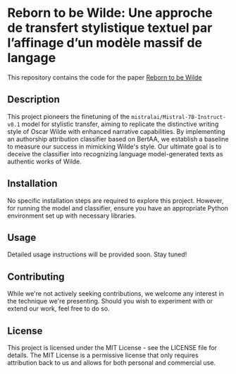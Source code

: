 # Reborn to be Wilde: Une approche de transfert stylistique textuel par l’affinage d’un modèle massif de langage
This repository contains the code for the paper [Reborn to be Wilde](https://hal.science/hal-04557633v1)

## Description

This project pioneers the finetuning of the `mistralai/Mistral-7B-Instruct-v0.1` model for stylistic transfer, aiming to replicate the distinctive writing style of Oscar Wilde with enhanced narrative capabilities. By implementing an authorship attribution classifier based on BertAA, we establish a baseline to measure our success in mimicking Wilde's style. Our ultimate goal is to deceive the classifier into recognizing language model-generated texts as authentic works of Wilde.

## Installation

No specific installation steps are required to explore this project. However, for running the model and classifier, ensure you have an appropriate Python environment set up with necessary libraries.

## Usage

Detailed usage instructions will be provided soon. Stay tuned!

## Contributing

While we're not actively seeking contributions, we welcome any interest in the technique we're presenting. Should you wish to experiment with or extend our work, feel free to do so.

## License

This project is licensed under the MIT License - see the LICENSE file for details. The MIT License is a permissive license that only requires attribution back to us and allows for both personal and commercial use.
